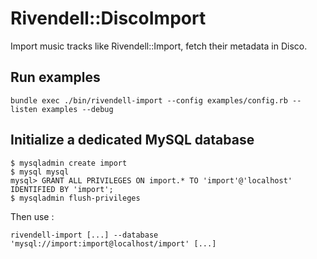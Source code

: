 # Rivendell::DiscoImport

Import music tracks like Rivendell::Import, fetch their metadata in Disco.

## Run examples

    bundle exec ./bin/rivendell-import --config examples/config.rb --listen examples --debug

## Initialize a dedicated MySQL database

    $ mysqladmin create import
    $ mysql mysql
    mysql> GRANT ALL PRIVILEGES ON import.* TO 'import'@'localhost' IDENTIFIED BY 'import';
    $ mysqladmin flush-privileges

Then use :

    rivendell-import [...] --database 'mysql://import:import@localhost/import' [...]
